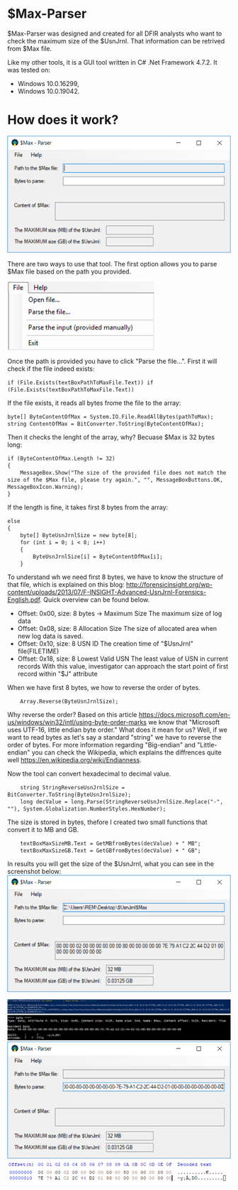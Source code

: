 # $Max-Parser

$Max-Parser was designed and created for all DFIR analysts who want to check the maximum size of the $UsnJrnl. That information can be retrived from $Max file.

Like my other tools, it is a GUI tool written in C# .Net Framework 4.7.2. It was tested on:

- Windows 10.0.16299,
- Windows 10.0.19042.

# How does it work?

![alt text](https://github.com/gajos112/Max-Parser/blob/main/Images/1.png?raw=true)

There are two ways to use that tool. The first option allows you to parse $Max file based on the path you provided. 

![alt text](https://github.com/gajos112/Max-Parser/blob/main/Images/2.png?raw=true)


Once the path is provided you have to click "Parse the file...". First it will check if the file indeed exists:
```
if (File.Exists(textBoxPathToMaxFile.Text)) if (File.Exists(textBoxPathToMaxFile.Text))
```

If the file exists, it reads all bytes frome the file to the array:
```
byte[] ByteContentOfMax = System.IO.File.ReadAllBytes(pathToMax);
string ContentOfMax = BitConverter.ToString(ByteContentOfMax);
```

Then it checks the lenght of the array, why? Becuase $Max is 32 bytes long:
```
if (ByteContentOfMax.Length != 32)
{
    MessageBox.Show("The size of the provided file does not match the size of the $Max file, please try again.", "", MessageBoxButtons.OK, MessageBoxIcon.Warning);
}
```

If the length is fine, it takes first 8 bytes from the array:
```
else
{
    byte[] ByteUsnJrnlSize = new byte[8];
    for (int i = 0; i < 8; i++)
    {
        ByteUsnJrnlSize[i] = ByteContentOfMax[i];
    }
```

To understand wh we need first 8 bytes, we have to know the structure of that file, which is explained on this blog: http://forensicinsight.org/wp-content/uploads/2013/07/F-INSIGHT-Advanced-UsnJrnl-Forensics-English.pdf. 
Quick overview can be found below.

- Offset: 0x00, size: 8 bytes -> Maximum Size The maximum size of log data
- Offset: 0x08, size: 8 Allocation Size The size of allocated area when new log data is saved.
- Offset: 0x10, size: 8 USN ID The creation time of "$UsnJrnl" file(FILETIME)
- Offset: 0x18, size: 8 Lowest Valid USN The least value of USN in current records With this value, investigator can approach the start point of first record within "$J" attribute

When we have first 8 bytes, we how to reverse the order of bytes.
```
    Array.Reverse(ByteUsnJrnlSize);
```

Why reverse the order? Based on this article https://docs.microsoft.com/en-us/windows/win32/intl/using-byte-order-marks we know that "Microsoft uses UTF-16, little endian byte order." What does it mean for us? Well, if we want to read bytes as let's say a standard "string" we have to reverse the order of bytes. For more information regarding "Big-endian" and "Little-endian" you can check the Wikipedia, which explains the diffrences quite well https://en.wikipedia.org/wiki/Endianness.

Now the tool can convert hexadecimal to decimal value.
```
    string StringReverseUsnJrnlSize = BitConverter.ToString(ByteUsnJrnlSize);
    long decValue = long.Parse(StringReverseUsnJrnlSize.Replace("-", ""), System.Globalization.NumberStyles.HexNumber);
```

The size is stored in bytes, thefore I created two small functions that convert it to MB and GB.
```
    textBoxMaxSizeMB.Text = GetMBfromBytes(decValue) + " MB";
    textBoxMaxSizeGB.Text = GetGBfromBytes(decValue) + " GB";
```

In results you will get the size of the $UsnJrnl, what you can see in the screenshot below:
![alt text](https://github.com/gajos112/Max-Parser/blob/main/Images/3.png?raw=true)

![alt text](https://github.com/gajos112/Max-Parser/blob/main/Images/4.png?raw=true)
![alt text](https://github.com/gajos112/Max-Parser/blob/main/Images/5.png?raw=true)
![alt text](https://github.com/gajos112/Max-Parser/blob/main/Images/6.png?raw=true)
![alt text](https://github.com/gajos112/Max-Parser/blob/main/Images/7.png?raw=true)



 
 











